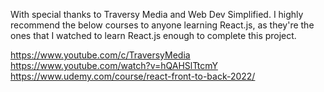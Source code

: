 With special thanks to Traversy Media and Web Dev Simplified. I highly recommend the below courses to anyone learning React.js, as they're the ones that I watched to learn React.js enough to complete this project.

https://www.youtube.com/c/TraversyMedia
https://www.youtube.com/watch?v=hQAHSlTtcmY
https://www.udemy.com/course/react-front-to-back-2022/

